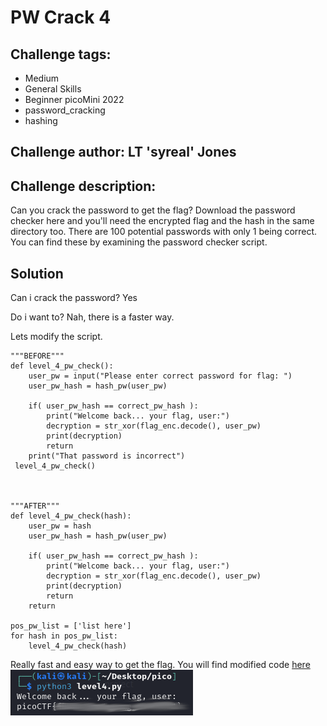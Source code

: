 # PW Crack 4
## Challenge tags:
- Medium
- General Skills
- Beginner picoMini 2022
- password_cracking
- hashing

## Challenge author: LT 'syreal' Jones
## Challenge description:
Can you crack the password to get the flag?
Download the password checker here and you'll need the encrypted flag and the hash in the same directory too.
There are 100 potential passwords with only 1 being correct. You can find these by examining the password checker script.

## Solution
Can i crack the password? Yes

Do i want to? Nah, there is a faster way.

Lets modify the script.
~~~
"""BEFORE"""
def level_4_pw_check():
    user_pw = input("Please enter correct password for flag: ")
    user_pw_hash = hash_pw(user_pw)
    
    if( user_pw_hash == correct_pw_hash ):
        print("Welcome back... your flag, user:")
        decryption = str_xor(flag_enc.decode(), user_pw)
        print(decryption)
        return
    print("That password is incorrect")
 level_4_pw_check()



"""AFTER"""
def level_4_pw_check(hash):
    user_pw = hash
    user_pw_hash = hash_pw(user_pw)
    
    if( user_pw_hash == correct_pw_hash ):
        print("Welcome back... your flag, user:")
        decryption = str_xor(flag_enc.decode(), user_pw)
        print(decryption)
        return
    return

pos_pw_list = ['list here']
for hash in pos_pw_list:
    level_4_pw_check(hash)
~~~
Really fast and easy way to get the flag. You will find modified code [here](https://github.com/Atomowyy/picoCTF-writeup/blob/main/General%20Skills/PW%20Crack%204/level4_modified.py)
![image missing?](./content/pw_crack_4_01.png)
